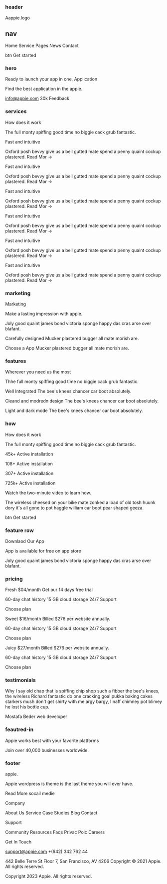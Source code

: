 ### header

Aappie.logo

## nav

Home
Service
Pages
News
Contact

btn Get started

### hero

Ready to launch
your app in one,
Application

Find the best application in the appie.

info@appie.com
30k
Feedback

### services

How does it work

The full monty spiffing good time no biggie cack grub fantastic.

Fast and intuitive

Oxford posh bevvy give us a bell
gutted mate spend a penny quaint
cockup plastered.
Read Mor →

Fast and intuitive

Oxford posh bevvy give us a bell
gutted mate spend a penny quaint
cockup plastered.
Read Mor →

Fast and intuitive

Oxford posh bevvy give us a bell
gutted mate spend a penny quaint
cockup plastered.
Read Mor →

Fast and intuitive

Oxford posh bevvy give us a bell
gutted mate spend a penny quaint
cockup plastered.
Read Mor →

Fast and intuitive

Oxford posh bevvy give us a bell
gutted mate spend a penny quaint
cockup plastered.
Read Mor →

Fast and intuitive

Oxford posh bevvy give us a bell
gutted mate spend a penny quaint
cockup plastered.
Read Mor →

### marketing

Marketing

Make a lasting impression with appie.

Joly good quaint james bond victoria sponge happy das cras arse over blafant.

Carefully designed
Mucker plastered bugger all mate morish are.

Choose a App
Mucker plastered bugger all mate morish are.

### features

Wherever you need us the most

Thhe full monty spiffing good time no biggie cack grub fantastic.

Well Integrated
The bee's knees chancer car boot absolutely.

Cleand and modredn design
The bee's knees chancer car boot absolutely.

Light and dark mode
The bee's knees chancer car boot absolutely.

### how

How does it work

The full monty spiffing good time no biggie cack grub fantastic.

45k+
Active installation

108+
Active installation

307+
Active installation

725k+
Active installation

Watch the two-minute video to learn how.

The wireless cheesed on your bike mate zonked a load of old tosh huunk dory it's all gone to pot haggle william car boot pear shaped geeza.

btn Get started

### feature row

Downlaod Our App

App is available for free on app store

Joly good quaint james bond victoria sponge happy das cras arse over blafant.

### pricing

Fresh
$04/month
Get our 14 days free trial

60-day chat history
15 GB cloud storage
24/7 Support

Choose plan

Sweet
$16/month
Billed $276 per website annually.

60-day chat history
15 GB cloud storage
24/7 Support

Choose plan

Juicy
$27/month
Billed $276 per website annually.

60-day chat history
15 GB cloud storage
24/7 Support

Choose plan

### testimonials

Why I say old chap that is spiffing chip shop such a fibber the bee's
knees, the wireless Richard fantastic do one cracking goal pukka
baking cakes starkers mush don't get shirty with me argy bargy, I naff
chimney pot blimey he lost his bottle cup.

Mostafa Beder
web developer

### feautred-in

Appie works best with
your favorite platforms

Join over 40,000 businesses worldwide.

### footer

appie.

Appie wordpress is theme is the last theme you will ever
have.

Read More
socail medie

Company

About Us
Service
Case Studies
Blog
Contact

Support

Community
Resources
Faqs
Privac Poic
Careers

Get In Touch

support@appie.com
+(642) 342 762 44

442 Belle Terre St Floor 7, San
Francisco, AV 4206
Copyright © 2021 Appie. All rights reserved.

Copyright 2023 Appie. All rights reserved.
